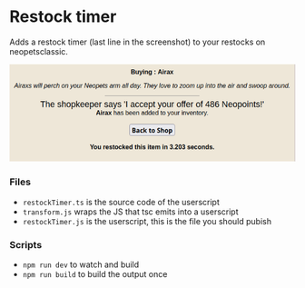 # Restock timer

Adds a restock timer (last line in the screenshot) to your restocks on neopetsclassic.

![](./screenshot.png)

### Files
- `restockTimer.ts` is the source code of the userscript
- `transform.js` wraps the JS that tsc emits into a userscript
- `restockTimer.js` is the userscript, this is the file you should pubish

### Scripts
- `npm run dev` to watch and build
- `npm run build` to build the output once